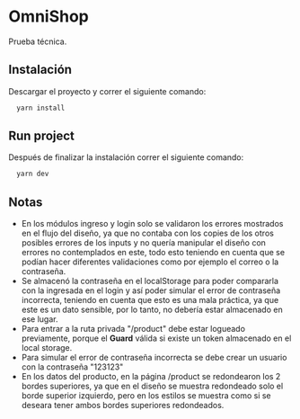 # OmniShop

Prueba técnica.

## Instalación

Descargar el proyecto y correr el siguiente comando:

```bash
  yarn install
```

## Run project

Después de finalizar la instalación correr el siguiente comando:

```bash
  yarn dev
```

## Notas

- En los módulos ingreso y login solo se validaron los errores mostrados en el flujo del diseño, ya que no contaba con los copies de los otros posibles errores de los inputs y no quería manipular el diseño con errores no contemplados en este, todo esto teniendo en cuenta que se podían hacer diferentes validaciones como por ejemplo el correo o la contraseña.
- Se almacenó la contraseña en el localStorage para poder compararla con la ingresada en el login y así poder simular el error de contraseña incorrecta, teniendo en cuenta que esto es una mala práctica, ya que este es un dato sensible, por lo tanto, no debería estar almacenado en ese lugar.
- Para entrar a la ruta privada "/product" debe estar logueado previamente, porque el **Guard** válida si existe un token almacenado en el local storage.
- Para simular el error de contraseña incorrecta se debe crear un usuario con la contraseña "123123"
- En los datos del producto, en la página /product se redondearon los 2 bordes superiores, ya que en el diseño se muestra redondeado solo el borde superior izquierdo, pero en los estilos se muestra como si se deseara tener ambos bordes superiores redondeados.
